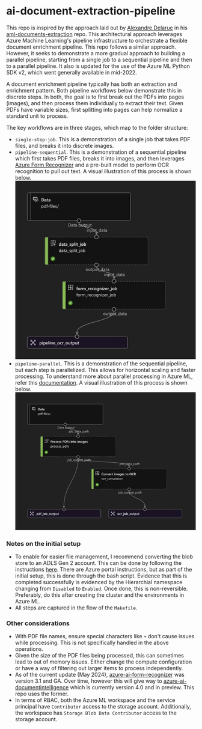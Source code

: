 # ai-document-extraction-pipeline
This repo is inspired by the approach laid out by [Alexandre Delarue](https://github.com/aldelar) in his [aml-documents-extraction](https://github.com/aldelar/aml-documents-extraction) repo. This architectural approach leverages Azure
Machine Learning's pipeline infrastructure to orchestrate a flexible document enrichment pipeline. This repo follows a similar
approach. However, it seeks to demonstrate a more gradual approach to building a parallel pipeline, starting from a single job to
a sequential pipeline and then to a parallel pipeline. It also is updated for the use of the Azure ML Python SDK v2, which went
generally available in mid-2022.
  
A document enrichment pipeline typically has both an extraction and enrichment pattern. Both pipeline
workflows below demonstrate this in discrete steps. In both, the goal is to first break out the PDFs into pages (images), and then
process them individually to extract their text. Given PDFs have variable sizes, first splitting into pages can help normalize a
standard unit to process.

The key workflows are in three stages, which map to the folder structure:
- `single-step-job`. This is a demonstration of a single job that takes PDF files, and breaks it into discrete images.
- `pipeline-sequential`. This is a demonstration of a sequential pipeline which first takes PDF files, breaks
  it into images, and then leverages [Azure Form Recognizer](https://azure.microsoft.com/en-us/products/form-recognizer/) and a pre-built model to perform
  OCR recognition to pull out text. A visual illustration of this process is shown below.
  ![sequential-pipeline](./imgs/sequential-pipeline.jpg)
- `pipeline-parallel`. This is a demonstration of the sequential pipeline, but each step is parallelized. This
  allows for horizontal scaling and faster processing. To understand more about parallel processing in
  Azure ML, refer this [documentation](https://learn.microsoft.com/en-us/azure/machine-learning/how-to-use-parallel-job-in-pipeline?tabs=cliv2).
  A visual illustration of this process is shown below.
  ![parallel-pipeline](./imgs/parallel-pipeline.jpg)

### Notes on the initial setup
- To enable for easier file management, I recommend converting the blob store to an ADLS Gen 2 account. This can be done by
  following the instructions [here](https://learn.microsoft.com/en-us/azure/storage/blobs/upgrade-to-data-lake-storage-gen2-how-to?tabs=azure-cli). There are Azure portal instructions, but as part of the initial setup, this is done through the bash script. Evidence that this is
  completed successfully is evidenced by the Hierarchial namespace changing from `Disabled` to `Enabled`. Once done, this is non-reversible. Preferably, do this after
  creating the cluster and the environments in Azure ML.
- All steps are captured in the flow of the `Makefile`.

### Other considerations
- With PDF file names, ensure special characters like `+` don't cause issues while processing. This is not specifically handled in
  the above operations.
- Given the size of the PDF files being processed, this can sometimes lead to out of memory issues. Either change the compute
  configuration or have a way of filtering out larger items to process independently.
- As of the current update (May 2024), [azure-ai-form-recognizer](https://pypi.org/project/azure-ai-formrecognizer/) was version 3.1 and GA. Over time, however this will give way to
  [azure-ai-documentintelligence](https://pypi.org/project/azure-ai-documentintelligence/) which is currently version 4.0 and in preview. This repo uses the former.
- In terms of RBAC, both the Azure ML workspace and the service principal have `Contributor` access to the storage account.
  Additionally, the workspace has `Storage Blob Data Contributor` access to the storage account.
